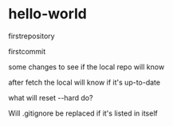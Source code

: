 # hello-world
firstrepository

firstcommit

some changes to see if the local repo will know

after fetch the local will know if it's up-to-date

what will reset --hard do?

Will .gitignore be replaced if it's listed in itself
